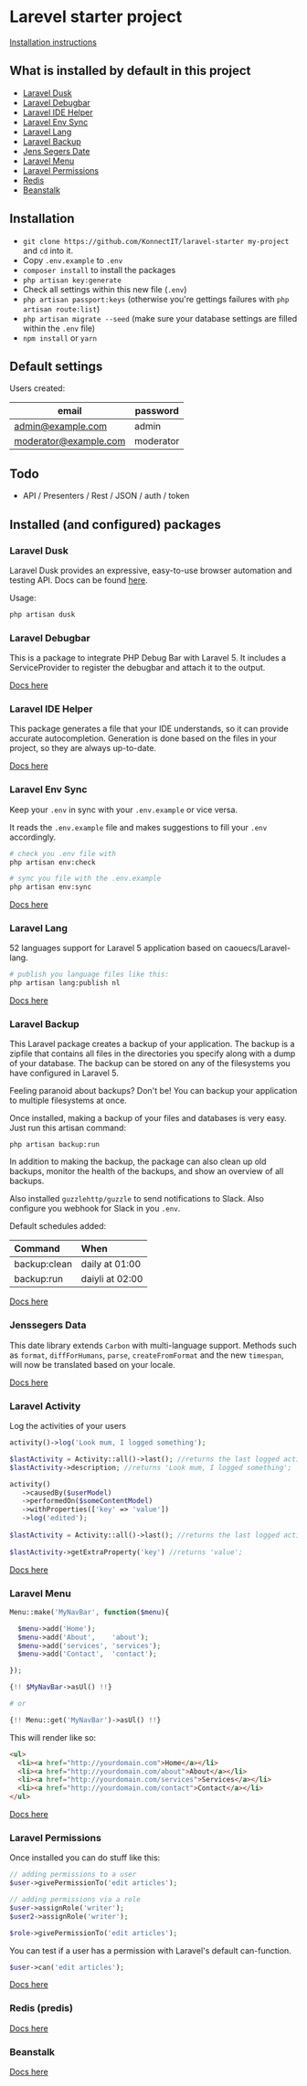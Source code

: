 # Larevel starter project

[Installation instructions](#installation)

## What is installed by default in this project

- [Laravel Dusk](#laravel-dusk)
- [Laravel Debugbar](#laravel-debugbar)
- [Laravel IDE Helper](#laravel-ide-helper)
- [Laravel Env Sync](#laravel-env-sync)
- [Laravel Lang](#laravel-lang)
- [Laravel Backup](#laravel-backup)
- [Jens Segers Date](#jenssegers-date)
- [Laravel Menu](#laravel-menu)
- [Laravel Permissions](#laravel-permissions)
- [Redis](#redis)
- [Beanstalk](#beanstalk)

<a name="installation"></a>
## Installation

- `git clone https://github.com/KonnectIT/laravel-starter my-project` and `cd` into it.
- Copy `.env.example` to `.env`
- `composer install` to install the packages
- `php artisan key:generate`
- Check all settings within this new file (`.env`)
- `php artisan passport:keys` (otherwise you're gettings failures with `php artisan route:list`)
- `php artisan migrate --seed` (make sure your database settings are filled within the `.env` file)
- `npm install` or `yarn`

## Default settings

Users created:

email | password
--- | ---
admin@example.com | admin
moderator@example.com | moderator


## Todo

- API / Presenters / Rest / JSON / auth / token

## Installed (and configured) packages

<a name="laravel-dusk"></a>
### Laravel Dusk

Laravel Dusk provides an expressive, easy-to-use browser automation and testing API. Docs can be found [here](https://laravel.com/docs/master/dusk).

Usage:

```bash
php artisan dusk
```

<a name="laravel-debugger"></a>
### Laravel Debugbar

This is a package to integrate PHP Debug Bar with Laravel 5. It includes a ServiceProvider to register the debugbar and attach it to the output.

[Docs here](https://github.com/barryvdh/laravel-debugbar)

<a name="laravel-ide-helper"></a>
### Laravel IDE Helper

This package generates a file that your IDE understands, so it can provide accurate autocompletion. Generation is done based on the files in your project, so they are always up-to-date.

[Docs here](https://github.com/barryvdh/laravel-ide-helper)

<a name="laravel-env-sync"></a>
### Laravel Env Sync

Keep your `.env` in sync with your `.env.example` or vice versa.

It reads the `.env.example` file and makes suggestions to fill your `.env` accordingly.

```bash
# check you .env file with
php artisan env:check

# sync you file with the .env.example
php artisan env:sync
```

[Docs here](https://github.com/JulienTant/Laravel-Env-Sync)

<a name="laravel-lang"></a>
### Laravel Lang

52 languages support for Laravel 5 application based on caouecs/Laravel-lang.

```bash
# publish you language files like this:
php artisan lang:publish nl
```

[Docs here](https://github.com/overtrue/laravel-lang)

<a name="laravel-backup"></a>
### Laravel Backup

This Laravel package creates a backup of your application. The backup is a zipfile that contains all files in the directories you specify along with a dump of your database. The backup can be stored on any of the filesystems you have configured in Laravel 5.

Feeling paranoid about backups? Don't be! You can backup your application to multiple filesystems at once.

Once installed, making a backup of your files and databases is very easy. Just run this artisan command:

	php artisan backup:run

In addition to making the backup, the package can also clean up old backups, monitor the health of the backups, and show an overview of all backups.

Also installed `guzzlehttp/guzzle` to send notifications to Slack. Also configure you webhook for Slack in you `.env`.

Default schedules added:

| Command | When |
| :--- | :--- |
| backup:clean | daily at 01:00 |
| backup:run | daiyli at 02:00 |

[Docs here](https://docs.spatie.be/laravel-backup/v4/introduction)

<a name="jenssegeres-date"></a>
### Jenssegers Data

This date library extends `Carbon` with multi-language support. Methods such as `format`, `diffForHumans`, `parse`, `createFromFormat` and the new `timespan`, will now be translated based on your locale.

[Docs here](https://github.com/jenssegers/date)

<a name="laravel-activity"></a>
### Laravel Activity

Log the activities of your users

```php
activity()->log('Look mum, I logged something');

$lastActivity = Activity::all()->last(); //returns the last logged activity
$lastActivity->description; //returns 'Look mum, I logged something';

activity()
   ->causedBy($userModel)
   ->performedOn($someContentModel)
   ->withProperties(['key' => 'value'])
   ->log('edited');
   
$lastActivity = Activity::all()->last(); //returns the last logged activity
   
$lastActivity->getExtraProperty('key') //returns 'value';  

```

[Docs here](https://docs.spatie.be/laravel-activitylog/v1/installation-and-setup)

<a name="laravel-menu"></a>
### Laravel Menu

```php
Menu::make('MyNavBar', function($menu){

  $menu->add('Home');
  $menu->add('About',    'about');
  $menu->add('services', 'services');
  $menu->add('Contact',  'contact');

});

{!! $MyNavBar->asUl() !!}

# or

{!! Menu::get('MyNavBar')->asUl() !!}
```

This will render like so:

```html
<ul>
  <li><a href="http://yourdomain.com">Home</a></li>
  <li><a href="http://yourdomain.com/about">About</a></li>
  <li><a href="http://yourdomain.com/services">Services</a></li>
  <li><a href="http://yourdomain.com/contact">Contact</a></li>
</ul>
```

[Docs here](https://github.com/lavary/laravel-menu)

<a name="laravel-permissions"></a>
### Laravel Permissions

Once installed you can do stuff like this:

```php
// adding permissions to a user
$user->givePermissionTo('edit articles');

// adding permissions via a role
$user->assignRole('writer');
$user2->assignRole('writer');

$role->givePermissionTo('edit articles');
```

You can test if a user has a permission with Laravel's default can-function.

```php
$user->can('edit articles');
```

[Docs here](https://github.com/spatie/laravel-permission)

<a name="redis"></a>
### Redis (predis)

[Docs here](https://laravel.com/docs/5.4/redis)

<a name="beanstalk"></a>
### Beanstalk

[Docs here](https://laravel.com/docs/5.4/queues)
